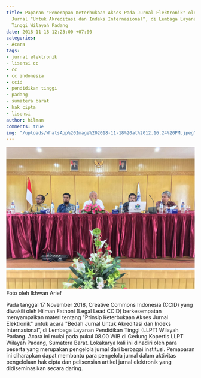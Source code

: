 ```yaml
---
title: Paparan "Penerapan Keterbukaan Akses Pada Jurnal Elektronik" oleh CCID di Bedah
  Jurnal “Untuk Akreditasi dan Indeks Internasional”, di Lembaga Layanan Pendidikan
  Tinggi Wilayah Padang
date: 2018-11-18 12:23:00 +07:00
categories:
- Acara
tags:
- jurnal elektronik
- lisensi cc
- cc
- cc indonesia
- ccid
- pendidikan tinggi
- padang
- sumatera barat
- hak cipta
- lisensi
author: hilman
comments: true
img: "/uploads/WhatsApp%20Image%202018-11-18%20at%2012.16.24%20PM.jpeg"
---
```


![WhatsApp Image 2018-11-18 at 12.16.24 PM.jpeg](/uploads/WhatsApp%20Image%202018-11-18%20at%2012.16.24%20PM.jpeg) Foto oleh Ikhwan Arief

Pada tanggal 17 November 2018, Creative Commons Indonesia (CCID) yang diwakili oleh Hilman Fathoni (Legal Lead CCID) berkesempatan menyampaikan materi tentang "Prinsip Keterbukaan Akses Jurnal Elektronik" untuk acara "Bedah Jurnal Untuk Akreditasi dan Indeks Internasional”, di Lembaga Layanan Pendidikan Tinggi (LLPT) Wilayah Padang. Acara ini mulai pada pukul 08.00 WIB di Gedung Kopertis LLPT Wilayah Padang, Sumatera Barat. Lokakarya kali ini dihadiri oleh para peserta yang merupakan pengelola jurnal dari berbagai institusi. Pemaparan ini diharapkan dapat membantu para pengelola jurnal dalam aktivitas pengelolaan hak cipta dan pelisensian artikel jurnal elektronik yang didiseminasikan secara daring.

